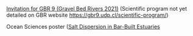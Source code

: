 [Invitation for GBR 9 (Gravel Bed Rivers 2021)](../files/InvitationLetterGBR_Williams.pdf) (Scientific program not yet detailed on GBR website https://gbr9.udp.cl/scientific-program/)

Ocean Sciences poster ([Salt Dispersion in Bar-Built Estuaries](../files/williams_poster_OS_2020_salt_dispersion.pdf)
